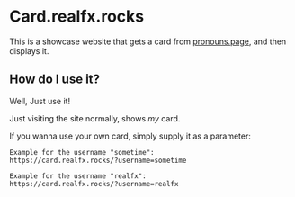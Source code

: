 # Card.realfx.rocks

This is a showcase website that gets a card from
<a href="https://pronouns.page/">pronouns.page</a>,
and then displays it.

## How do I use it?

Well, Just use it!

Just visiting the site normally, shows *my* card.

If you wanna use your own card, simply supply it as a parameter:

```
Example for the username "sometime":
https://card.realfx.rocks/?username=sometime

Example for the username "realfx":
https://card.realfx.rocks/?username=realfx
```